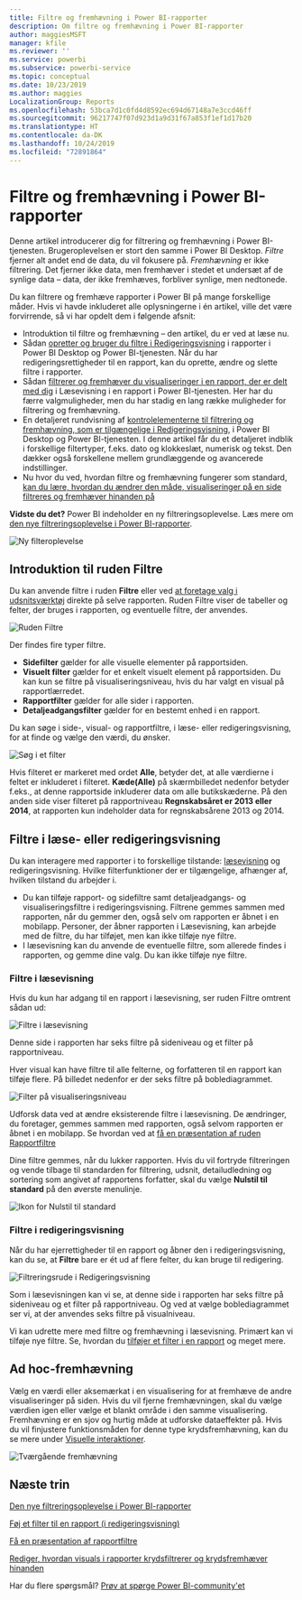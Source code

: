 ```yaml
---
title: Filtre og fremhævning i Power BI-rapporter
description: Om filtre og fremhævning i Power BI-rapporter
author: maggiesMSFT
manager: kfile
ms.reviewer: ''
ms.service: powerbi
ms.subservice: powerbi-service
ms.topic: conceptual
ms.date: 10/23/2019
ms.author: maggies
LocalizationGroup: Reports
ms.openlocfilehash: 53bca7d1c0fd4d8592ec694d67148a7e3ccd46ff
ms.sourcegitcommit: 96217747f07d923d1a9d31f67a853f1ef1d17b20
ms.translationtype: HT
ms.contentlocale: da-DK
ms.lasthandoff: 10/24/2019
ms.locfileid: "72891864"
---
```

# <a name="filters-and-highlighting-in-power-bi-reports"></a>Filtre og fremhævning i Power BI-rapporter
 Denne artikel introducerer dig for filtrering og fremhævning i Power BI-tjenesten. Brugeroplevelsen er stort den samme i Power BI Desktop. *Filtre* fjerner alt andet end de data, du vil fokusere på. *Fremhævning* er ikke filtrering. Det fjerner ikke data, men fremhæver i stedet et undersæt af de synlige data – data, der ikke fremhæves, forbliver synlige, men nedtonede.

Du kan filtrere og fremhæve rapporter i Power BI på mange forskellige måder. Hvis vi havde inkluderet alle oplysningerne i én artikel, ville det være forvirrende, så vi har opdelt dem i følgende afsnit:

* Introduktion til filtre og fremhævning – den artikel, du er ved at læse nu.
* Sådan [opretter og bruger du filtre i Redigeringsvisning](power-bi-report-add-filter.md) i rapporter i Power BI Desktop og Power BI-tjenesten. Når du har redigeringsrettigheder til en rapport, kan du oprette, ændre og slette filtre i rapporter.
* Sådan [filtrerer og fremhæver du visualiseringer i en rapport, der er delt med dig](consumer/end-user-interactions.md) i Læsevisning i en rapport i Power BI-tjenesten. Her har du færre valgmuligheder, men du har stadig en lang række muligheder for filtrering og fremhævning.  
* En detaljeret rundvisning af [kontrolelementerne til filtrering og fremhævning, som er tilgængelige i Redigeringsvisning](power-bi-report-add-filter.md), i Power BI Desktop og Power BI-tjenesten. I denne artikel får du et detaljeret indblik i forskellige filtertyper, f.eks. dato og klokkeslæt, numerisk og tekst. Den dækker også forskellene mellem grundlæggende og avancerede indstillinger.
* Nu hvor du ved, hvordan filtre og fremhævning fungerer som standard, [kan du lære, hvordan du ændrer den måde, visualiseringer på en side filtreres og fremhæver hinanden på](service-reports-visual-interactions.md)

**Vidste du det?** Power BI indeholder en ny filtreringsoplevelse. Læs mere om [den nye filtreringsoplevelse i Power BI-rapporter](power-bi-report-filter.md).

![Ny filteroplevelse](media/power-bi-reports-filters-and-highlighting/power-bi-filter-reading.png)


## <a name="intro-to-the-filters-pane"></a>Introduktion til ruden Filtre

Du kan anvende filtre i ruden **Filtre** eller ved [at foretage valg i udsnitsværktøj](visuals/power-bi-visualization-slicers.md) direkte på selve rapporten. Ruden Filtre viser de tabeller og felter, der bruges i rapporten, og eventuelle filtre, der anvendes. 

![Ruden Filtre](media/power-bi-reports-filters-and-highlighting/power-bi-add-filter-reading-view.png)

Der findes fire typer filtre.

- **Sidefilter** gælder for alle visuelle elementer på rapportsiden.     
- **Visuelt filter** gælder for et enkelt visuelt element på rapportsiden. Du kan kun se filtre på visualiseringsniveau, hvis du har valgt en visual på rapportlærredet.    
- **Rapportfilter** gælder for alle sider i rapporten.    
- **Detaljeadgangsfilter** gælder for en bestemt enhed i en rapport.    

Du kan søge i side-, visual- og rapportfiltre, i læse- eller redigeringsvisning, for at finde og vælge den værdi, du ønsker. 

![Søg i et filter](media/power-bi-reports-filters-and-highlighting/power-bi-search-filter.png)

Hvis filteret er markeret med ordet **Alle**, betyder det, at alle værdierne i feltet er inkluderet i filteret.  **Kæde(Alle)** på skærmbilledet nedenfor betyder f.eks., at denne rapportside inkluderer data om alle butikskæderne.  På den anden side viser filteret på rapportniveau **Regnskabsåret er 2013 eller 2014**, at rapporten kun indeholder data for regnskabsårene 2013 og 2014.

## <a name="filters-in-reading-or-editing-view"></a>Filtre i læse- eller redigeringsvisning
Du kan interagere med rapporter i to forskellige tilstande: [læsevisning](consumer/end-user-reading-view.md) og redigeringsvisning. Hvilke filterfunktioner der er tilgængelige, afhænger af, hvilken tilstand du arbejder i.

* Du kan tilføje rapport- og sidefiltre samt detaljeadgangs- og visualiseringsfiltre i redigeringsvisning. Filtrene gemmes sammen med rapporten, når du gemmer den, også selv om rapporten er åbnet i en mobilapp. Personer, der åbner rapporten i Læsevisning, kan arbejde med de filtre, du har tilføjet, men kan ikke tilføje nye filtre.
* I læsevisning kan du anvende de eventuelle filtre, som allerede findes i rapporten, og gemme dine valg. Du kan ikke tilføje nye filtre.

### <a name="filters-in-reading-view"></a>Filtre i læsevisning
Hvis du kun har adgang til en rapport i læsevisning, ser ruden Filtre omtrent sådan ud:

![Filtre i læsevisning](media/power-bi-reports-filters-and-highlighting/power-bi-filter-reading-view.png)

Denne side i rapporten har seks filtre på sideniveau og et filter på rapportniveau.

Hver visual kan have filtre til alle felterne, og forfatteren til en rapport kan tilføje flere. På billedet nedenfor er der seks filtre på boblediagrammet.

![Filter på visualiseringsniveau](media/power-bi-reports-filters-and-highlighting/power-bi-filter-visual-level.png)

Udforsk data ved at ændre eksisterende filtre i læsevisning. De ændringer, du foretager, gemmes sammen med rapporten, også selvom rapporten er åbnet i en mobilapp. Se hvordan ved at [få en præsentation af ruden Rapportfiltre](consumer/end-user-report-filter.md)

Dine filtre gemmes, når du lukker rapporten. Hvis du vil fortryde filtreringen og vende tilbage til standarden for filtrering, udsnit, detailudledning og sortering som angivet af rapportens forfatter, skal du vælge **Nulstil til standard** på den øverste menulinje.

![Ikon for Nulstil til standard](media/power-bi-reports-filters-and-highlighting/power-bi-reset-to-default.png)

### <a name="filters-in-editing-view"></a>Filtre i redigeringsvisning
Når du har ejerrettigheder til en rapport og åbner den i redigeringsvisning, kan du se, at **Filtre** bare er ét ud af flere felter, du kan bruge til redigering.

![Filtreringsrude i Redigeringsvisning](media/power-bi-reports-filters-and-highlighting/power-bi-add-filter-editing-view.png)

Som i læsevisningen kan vi se, at denne side i rapporten har seks filtre på sideniveau og et filter på rapportniveau. Og ved at vælge boblediagrammet ser vi, at der anvendes seks filtre på visualniveau.

Vi kan udrette mere med filtre og fremhævning i læsevisning. Primært kan vi tilføje nye filtre. Se, hvordan du [tilføjer et filter i en rapport](power-bi-report-add-filter.md) og meget mere.

## <a name="ad-hoc-highlighting"></a>Ad hoc-fremhævning
Vælg en værdi eller aksemærkat i en visualisering for at fremhæve de andre visualiseringer på siden. Hvis du vil fjerne fremhævningen, skal du vælge værdien igen eller vælge et blankt område i den samme visualisering. Fremhævning er en sjov og hurtig måde at udforske dataeffekter på. Hvis du vil finjustere funktionsmåden for denne type krydsfremhævning, kan du se mere under [Visuelle interaktioner](service-reports-visual-interactions.md).

![Tværgående fremhævning](media/power-bi-reports-filters-and-highlighting/power-bi-adhoc-filter.gif)


## <a name="next-steps"></a>Næste trin

[Den nye filtreringsoplevelse i Power BI-rapporter](power-bi-report-filter.md)

[Føj et filter til en rapport (i redigeringsvisning)](power-bi-report-add-filter.md)

[Få en præsentation af rapportfiltre](consumer/end-user-report-filter.md)

[Rediger, hvordan visuals i rapporter krydsfiltrerer og krydsfremhæver hinanden](consumer/end-user-interactions.md)

Har du flere spørgsmål? [Prøv at spørge Power BI-community'et](http://community.powerbi.com/)

